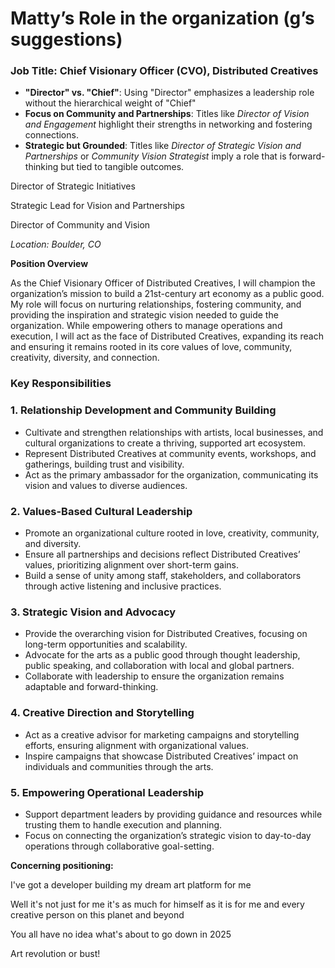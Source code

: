 # Matty’s Role in the organization (g’s suggestions)

### **Job Title: Chief Visionary Officer (CVO), Distributed Creatives**

- **"Director" vs. "Chief"**: Using "Director" emphasizes a leadership role without the hierarchical weight of "Chief"
- **Focus on Community and Partnerships**: Titles like *Director of Vision and Engagement* highlight their strengths in networking and fostering connections.
- **Strategic but Grounded**: Titles like *Director of Strategic Vision and Partnerships* or *Community Vision Strategist* imply a role that is forward-thinking but tied to tangible outcomes.

Director of Strategic Initiatives

Strategic Lead for Vision and Partnerships

Director of Community and Vision

*Location: Boulder, CO*

**Position Overview**

As the Chief Visionary Officer of Distributed Creatives, I will champion the organization’s mission to build a 21st-century art economy as a public good. My role will focus on nurturing relationships, fostering community, and providing the inspiration and strategic vision needed to guide the organization. While empowering others to manage operations and execution, I will act as the face of Distributed Creatives, expanding its reach and ensuring it remains rooted in its core values of love, community, creativity, diversity, and connection.

### **Key Responsibilities**

### **1. Relationship Development and Community Building**

- Cultivate and strengthen relationships with artists, local businesses, and cultural organizations to create a thriving, supported art ecosystem.
- Represent Distributed Creatives at community events, workshops, and gatherings, building trust and visibility.
- Act as the primary ambassador for the organization, communicating its vision and values to diverse audiences.

### **2. Values-Based Cultural Leadership**

- Promote an organizational culture rooted in love, creativity, community, and diversity.
- Ensure all partnerships and decisions reflect Distributed Creatives’ values, prioritizing alignment over short-term gains.
- Build a sense of unity among staff, stakeholders, and collaborators through active listening and inclusive practices.

### **3. Strategic Vision and Advocacy**

- Provide the overarching vision for Distributed Creatives, focusing on long-term opportunities and scalability.
- Advocate for the arts as a public good through thought leadership, public speaking, and collaboration with local and global partners.
- Collaborate with leadership to ensure the organization remains adaptable and forward-thinking.

### **4. Creative Direction and Storytelling**

- Act as a creative advisor for marketing campaigns and storytelling efforts, ensuring alignment with organizational values.
- Inspire campaigns that showcase Distributed Creatives’ impact on individuals and communities through the arts.

### **5. Empowering Operational Leadership**

- Support department leaders by providing guidance and resources while trusting them to handle execution and planning.
- Focus on connecting the organization’s strategic vision to day-to-day operations through collaborative goal-setting.

**Concerning positioning:**

I've got a developer building my dream art platform for me

Well it's not just for me it's as much for himself as it is for me and every creative person on this planet and beyond


You all have no idea what's about to go down in 2025

Art revolution or bust!